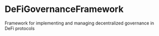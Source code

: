 # DeFiGovernanceFramework
Framework for implementing and managing decentralized governance in DeFi protocols
